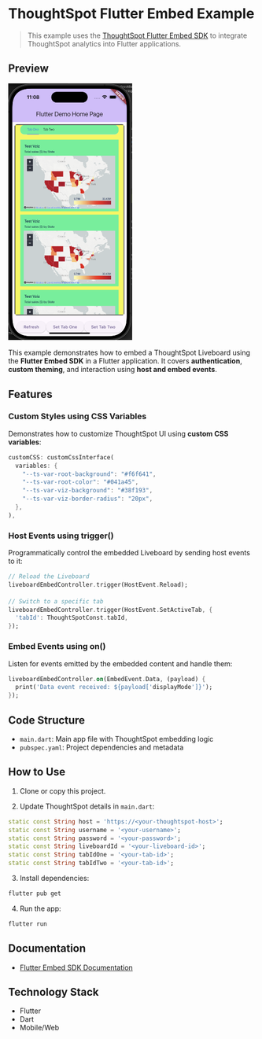 # ThoughtSpot Flutter Embed Example

> This example uses the [ThoughtSpot Flutter Embed SDK](https://pub.dev/packages/flutter_embed_sdk) to integrate ThoughtSpot analytics into Flutter applications.

## Preview

<img src="preview.png" alt="Flutter ThoughtSpot Embed Demo" width="50%"/>

This example demonstrates how to embed a ThoughtSpot Liveboard using the **Flutter Embed SDK** in a Flutter application. It covers **authentication**, **custom theming**, and interaction using **host and embed events**.

## Features

### Custom Styles using CSS Variables

Demonstrates how to customize ThoughtSpot UI using **custom CSS variables**:

```dart
customCSS: customCssInterface(
  variables: {
    "--ts-var-root-background": "#f6f641",
    "--ts-var-root-color": "#041a45",
    "--ts-var-viz-background": "#38f193",
    "--ts-var-viz-border-radius": "20px",
  },
),
```

### Host Events using trigger()

Programmatically control the embedded Liveboard by sending host events to it:

```dart
// Reload the Liveboard
liveboardEmbedController.trigger(HostEvent.Reload);

// Switch to a specific tab
liveboardEmbedController.trigger(HostEvent.SetActiveTab, {
  'tabId': ThoughtSpotConst.tabId,
});
```

### Embed Events using on()

Listen for events emitted by the embedded content and handle them:

```dart
liveboardEmbedController.on(EmbedEvent.Data, (payload) {
  print('Data event received: ${payload['displayMode']}');
});
```

## Code Structure

- `main.dart`: Main app file with ThoughtSpot embedding logic
- `pubspec.yaml`: Project dependencies and metadata

## How to Use

1. Clone or copy this project.

2. Update ThoughtSpot details in `main.dart`:

```dart
static const String host = 'https://<your-thoughtspot-host>';
static const String username = '<your-username>';
static const String password = '<your-password>';
static const String liveboardId = '<your-liveboard-id>';
static const String tabIdOne = '<your-tab-id>';
static const String tabIdTwo = '<your-tab-id>';
```

3. Install dependencies:

```bash
flutter pub get
```

4. Run the app:

```bash
flutter run
```

## Documentation

- [Flutter Embed SDK Documentation](https://developers.thoughtspot.com/docs/embed-ts-flutter)

## Technology Stack

- Flutter
- Dart
- Mobile/Web
